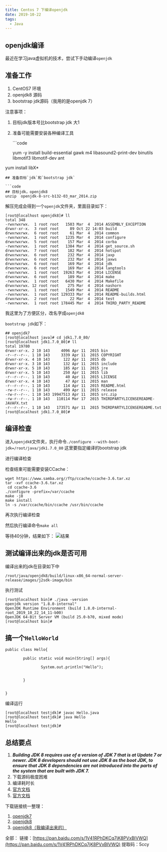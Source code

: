 ```yaml
---
title: Centos 7 下编译openjdk
date: 2019-10-22
tags:
  - Java
---
```


## openjdk编译

最近在学习java虚拟机的技术，尝试下手动编译`openjdk`

## 准备工作

1. CentOS7 环境
2. openjdk8 源码
3. bootstrap jdk源码（我用的是openjdk 7）

注意事项：

1. 目标jdk版本号比bootstrap jdk 大1
2. 准备可能需要安装各种编译工具

   \`\`\`code

   yum -y install build-essential gawk m4 libasound2-print-dev binutils libmotif3 libmotif-dev ant

yum install libX\*

```text
## 准备目标`jdk`和`bootstrap jdk`

```code
## 目标jdk，openjdk8
unzip  openjdk-8-src-b132-03_mar_2014.zip
```

解压完成会得到一个`openjdk`文件夹，里面目录如下：

```text
[root@localhost openjdk8]# ll
total 348
-rwxrwxrwx.  1 root root   1503 Mar  4  2014 ASSEMBLY_EXCEPTION
drwxr-xr-x.  3 root root     89 Oct 22 14:03 build
drwxrwxrwx.  6 root root     61 Mar  4  2014 common
-rwxrwxrwx.  1 root root   1235 Mar  4  2014 configure
drwxrwxrwx.  5 root root    157 Mar  4  2014 corba
-rwxrwxrwx.  1 root root   1384 Mar  4  2014 get_source.sh
drwxrwxrwx.  7 root root    182 Mar  4  2014 hotspot
drwxrwxrwx.  6 root root    232 Mar  4  2014 jaxp
drwxrwxrwx.  6 root root    232 Mar  4  2014 jaxws
drwxrwxrwx.  6 root root    169 Mar  4  2014 jdk
drwxrwxrwx.  6 root root    169 Mar  4  2014 langtools
-rwxrwxrwx.  1 root root  19263 Mar  4  2014 LICENSE
drwxrwxrwx.  6 root root    189 Mar  4  2014 make
-rwxrwxrwx.  1 root root   6430 Mar  4  2014 Makefile
drwxrwxrwx. 12 root root    275 Mar  4  2014 nashorn
-rwxrwxrwx.  1 root root   1549 Mar  4  2014 README
-rwxrwxrwx.  1 root root 129333 Mar  4  2014 README-builds.html
drwxrwxrwx.  2 root root     22 Mar  4  2014 test
-rwxrwxrwx.  1 root root 178445 Mar  4  2014 THIRD_PARTY_README
```

我这里为了方便区分，改名字成`openjdk8`

`bootstrap jdk`如下：

```text
## openjdk7
[root@localhost java]# cd jdk1.7.0_80/
[root@localhost jdk1.7.0_80]# ll
total 19780
drwxr-xr-x. 2 10 143     4096 Apr 11  2015 bin
-r--r--r--. 1 10 143     3339 Apr 11  2015 COPYRIGHT
drwxr-xr-x. 4 10 143      122 Apr 11  2015 db
drwxr-xr-x. 3 10 143      132 Apr 11  2015 include
drwxr-xr-x. 5 10 143      185 Apr 11  2015 jre
drwxr-xr-x. 5 10 143      250 Apr 11  2015 lib
-r--r--r--. 1 10 143       40 Apr 11  2015 LICENSE
drwxr-xr-x. 4 10 143       47 Apr 11  2015 man
-r--r--r--. 1 10 143      114 Apr 11  2015 README.html
-rw-r--r--. 1 10 143      499 Apr 11  2015 release
-rw-r--r--. 1 10 143 19947513 Apr 11  2015 src.zip
-rw-r--r--. 1 10 143   110114 Mar 17  2015 THIRDPARTYLICENSEREADME-JAVAFX.txt
-r--r--r--. 1 10 143   173571 Apr 11  2015 THIRDPARTYLICENSEREADME.txt
[root@localhost jdk1.7.0_80]#
```

## 编译检查

进入`openjdk8`文件夹，执行命令`./configure --with-boot-jdk=/root/java/jdk1.7.0_80` 这里要指定编译的bootstrap jdk

进行编译检查

检查结束可能需要安装CCache：

```text
wget https://www.samba.org//ftp/ccache/ccache-3.6.tar.xz
tar -xvf ccache-3.6.tar.xz
 cd ccache-3.6
./configure -prefix=/var/ccache
make -j8
make install
ln -s /var/ccache/bin/ccache /usr/bin/ccache
```

再次执行编译检查

然后执行编译命令`make all`

等待40分钟，结果如下： ![&#x7ED3;&#x679C;](https://raw.githubusercontent.com/linjinbao666/resources/master/amromPicture/jdk%E7%BC%96%E8%AF%91%E7%BB%93%E6%9E%9C.png)

## 测试编译出来的jdk是否可用

编译出来的jdk在目录如下中

```text
/root/java/openjdk8/build/linux-x86_64-normal-server-release/images/j2sdk-image/bin
```

执行测试

```text
[root@localhost bin]# ./java -version
openjdk version "1.8.0-internal"
OpenJDK Runtime Environment (build 1.8.0-internal-root_2019_10_22_14_11-b00)
OpenJDK 64-Bit Server VM (build 25.0-b70, mixed mode)
[root@localhost bin]#
```

## 搞一个`HelloWorld`

```text
public class Hello{

        public static void main(String[] args){

                System.out.println("Hello");


        }


}
```

编译运行

```text
[root@localhost testjdk]# javac Hello.java
[root@localhost testjdk]# java Hello
Hello
[root@localhost testjdk]#
```

## 总结要点

1. _**Building JDK 8 requires use of a version of JDK 7 that is at Update 7 or newer. JDK 8 developers should not use JDK 8 as the boot JDK, to ensure that JDK 8 dependencies are not introduced into the parts of the system that are built with JDK 7.**_
2. 下载源码极度困难
3. 编译耗时长
4. [官方文档](http://hg.openjdk.java.net/jdk8/jdk8/raw-file/tip/README-builds.html)
5. [官方文档](http://cr.openjdk.java.net/~ihse/demo-new-build-readme/common/doc/building.html)

下载链接统一整理：

1. [openjdk7](https://github.com/linjinbao666/resources/tree/master/%E8%BD%AF%E4%BB%B6%E9%93%BE%E6%8E%A5/jdk1.7%20)
2. [openjdk8](https://github.com/linjinbao666/resources/tree/master/%E8%BD%AF%E4%BB%B6%E9%93%BE%E6%8E%A5/jdk1.8)
3. [openjdk8（我编译出来的）](https://github.com/linjinbao666/resources/tree/master/%E8%BD%AF%E4%BB%B6%E9%93%BE%E6%8E%A5/jdk1.8-lin%20)

全部： 链接：[https://pan.baidu.com/s/1V41RPhDKCq7jK8PVxBIVWQ](https://pan.baidu.com/s/1V41RPhDKCq7jK8PVxBIVWQ) 提取码：5ccy

